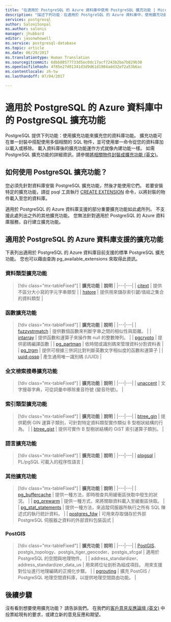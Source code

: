 ```yaml
---
title: "在適用於 PostgreSQL 的 Azure 資料庫中使用 PostgreSQL 擴充功能 | Microsoft Docs"
description: "描述下列功能：在適用於 PostgreSQL 的 Azure 資料庫中，使用擴充功能來擴充資料庫功能。"
services: postgresql
author: SaloniSonpal
ms.author: salonis
manager: jhubbard
editor: jasonwhowell
ms.service: postgresql-database
ms.topic: article
ms.date: 06/29/2017
ms.translationtype: Human Translation
ms.sourcegitcommit: 6dbb88577733d5ec0dc17acf7243b2ba7b829b38
ms.openlocfilehash: 4f85e27d01341d3d9d61d1984add32e72a53b6ac
ms.contentlocale: zh-tw
ms.lasthandoff: 07/04/2017

---
```

# <a name="postgresql-extensions-in-azure-database-for-postgresql"></a>適用於 PostgreSQL 的 Azure 資料庫中的 PostgreSQL 擴充功能
PostgreSQL 提供下列功能：使用擴充功能來擴充您的資料庫功能。 擴充功能可在單一封裝中搭配使用多個相關的 SQL 物件，並可使用單一命令從您的資料庫加以載入或移除。 載入資料庫後的擴充功能運作方式就像內建功能一樣。 如需 PostgreSQL 擴充功能的詳細資訊，請參閱[將相關物件封裝成擴充功能 (英文)](https://www.postgresql.org/docs/9.6/static/extend-extensions.html)。

## <a name="how-to-use-postgresql-extensions"></a>如何使用 PostgreSQL 擴充功能？
您必須先針對資料庫安裝 PostgreSQL 擴充功能，然後才能使用它們。 若要安裝特定的擴充功能，請從 psql 工具執行 [CREATE EXTENSION](https://www.postgresql.org/docs/9.6/static/sql-createextension.html) 命令，以將封裝的物件載入至您的資料庫。

適用於 PostgreSQL 的 Azure 資料庫支援的部分重要擴充功能如此處所列。 不支援此處列出之外的其他擴充功能。 您無法針對適用於 PostgreSQL 的 Azure 資料庫服務，自行建立擴充功能。

## <a name="extensions-supported-by-azure-database-for-postgresql"></a>適用於 PostgreSQL 的 Azure 資料庫支援的擴充功能
下表列出適用於 PostgreSQL 的 Azure 資料庫目前支援的標準 PostgreSQL 擴充功能。 您也可以藉由查詢 pg\_available\_extensions 來取得此資訊。 

### <a name="data-types-extensions"></a>資料類型擴充功能

> [!div class="mx-tableFixed"]
| **擴充功能** | **說明** |
|---|---|
| [citext](https://www.postgresql.org/docs/9.6/static/citext.html) | 提供不區分大小寫的字元字串類型 |
| [hstore](https://www.postgresql.org/docs/9.6/static/hstore.html) | 提供用來儲存索引鍵/值組之集合的資料類型 |

### <a name="functions-extensions"></a>函數擴充功能

> [!div class="mx-tableFixed"]
| **擴充功能** | **說明** |
|---|---|
| [fuzzystrmatch](https://www.postgresql.org/docs/9.6/static/fuzzystrmatch.html) | 提供數個函數來判斷字串之間的相似性與距離。 |
| [intarray](https://www.postgresql.org/docs/9.6/static/intarray.html) | 提供函數和運算子來操作無 null 的整數陣列。 |
| [pgcrypto](https://www.postgresql.org/docs/9.6/static/pgcrypto.html) | 提供密碼編譯函數 |
| [pg\_partman](https://pgxn.org/dist/pg_partman/doc/pg_partman.html) | 依時間或識別碼來管理資料分割資料表 |
| [pg\_trgm](https://www.postgresql.org/docs/9.6/static/pgtrgm.html) | 提供可根據三併詞比對判斷英數文字相似度的函數和運算子 |
| [uuid-ossp](https://www.postgresql.org/docs/9.6/static/uuid-ossp.html) | 產生通用唯一識別碼 (UUID) |

### <a name="full-text-search-extensions"></a>全文檢索搜尋擴充功能

> [!div class="mx-tableFixed"]
| **擴充功能** | **說明** |
|---|---|
| [unaccent](https://www.postgresql.org/docs/9.6/static/unaccent.html) | 文字搜尋字典，可從詞彙中移除重音符號 (變音符號)。 |

### <a name="index-types-extensions"></a>索引類型擴充功能

> [!div class="mx-tableFixed"]
| **擴充功能** | **說明** |
|---|---|
| [btree\_gin](https://www.postgresql.org/docs/9.6/static/btree-gin.html) | 提供範例 GIN 運算子類別，可針對特定資料類型實作類似 B 型樹狀結構的行為。 |
| [btree\_gist](https://www.postgresql.org/docs/9.6/static/btree-gist.html) | 提供可實作 B 型樹狀結構的 GiST 索引運算子類別。 |

### <a name="language-extensions"></a>語言擴充功能

> [!div class="mx-tableFixed"]
| **擴充功能** | **說明** |
|---|---|
| [plpgsql](https://www.postgresql.org/docs/9.6/static/plpgsql.html) | PL/pgSQL 可載入的程序性語言 |

### <a name="miscellaneous-extensions"></a>其他擴充功能

> [!div class="mx-tableFixed"]
| **擴充功能** | **說明** |
|---|---|
| [pg\_buffercache](https://www.postgresql.org/docs/9.6/static/pgbuffercache.html) | 提供一種方法，即時檢查共用緩衝區快取中發生的狀況。 |
| [pg\_prewarm](https://www.postgresql.org/docs/9.6/static/pgprewarm.html) | 提供一種方式，來將關聯資料載入至緩衝區快取。 |
| [pg\_stat\_statements](https://www.postgresql.org/docs/9.6/static/pgstatstatements.html) | 提供一種方法，來追蹤伺服器所執行之所有 SQL 陳述式的執行統計資料。 |
| [postgres\_fdw](https://www.postgresql.org/docs/9.6/static/postgres-fdw.html) | 可用來存取儲存於外部 PostgreSQL 伺服器之資料的外部資料包裝函式 |

### <a name="postgis"></a>PostGIS

> [!div class="mx-tableFixed"]
| **擴充功能** | **說明** |
|---|---|
| [PostGIS](http://www.postgis.net/)、postgis\_topology、postgis\_tiger\_geocoder、postgis\_sfcgal | 適用於 PostgreSQL 的空間與地理物件。 |
| address\_standardizer、address\_standardizer\_data\_us | 用來將位址剖析為組成項目。 用來支援對位址進行地理編碼的正規化步驟。 |
| [pgrouting](http://pgrouting.org/) | 擴充 PostGIS / PostgreSQL 地理空間資料庫，以提供地理空間路由功能。 |

## <a name="next-steps"></a>後續步驟
沒有看到想要使用擴充功能？ 請告訴我們。 在我們的[客戶意見反應論壇 (英文)](https://feedback.azure.com/forums/597976-azure-database-for-postgresql) 中投票給現有的要求，或建立新的意見反應和期望。

